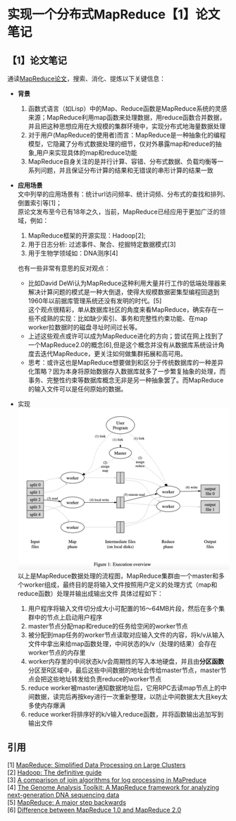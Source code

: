 # 实现一个分布式MapReduce【1】论文笔记
## 【1】论文笔记
通读[MapReduce论文](https://pdos.csail.mit.edu/6.824/papers/mapreduce.pdf)，搜索、消化、提炼以下关键信息：
- **背景**
    1. 函数式语言（如Lisp）中的Map、Reduce函数是MapReduce系统的灵感来源；MapReduce利用map函数来处理数据，用reduce函数合并数据，并且把这种思想应用在大规模的集群环境中，实现分布式地海量数据处理
    2. 对于用户(MapReduce的使用者)而言：MapReduce是一种抽象化的编程模型，它隐藏了分布式数据处理的细节，仅对外暴露map和reduce的抽象,用户来实现具体的map和reduce功能
    3. MapReduce自身关注的是并行计算、容错、分布式数据、负载均衡等一系列问题，并且保证分布计算的结果和无错误的串形计算的结果一致
- **应用场景**\
    文中列举的应用场景有：统计url访问频率、统计词频、分布式的查找和排列、倒置索引等[1]；\
    原论文发布至今已有18年之久，当前，MapReduce已经应用于更加广泛的领域，例如：
    1. MapReduce框架的开源实现：Hadoop[2];
    2. 用于日志分析: 过滤事件、聚合、挖掘特定数据模式[3]
    3. 用于生物学领域如：DNA测序[4]
    
    也有一些非常有意思的反对观点：
    - 比如David DeWi认为MapReduce这种利用大量并行工作的低端处理器来解决计算问题的模式是一种大倒退，使得⼤规模数据密集型编程回退到1960年以前据库管理系统还没有发明的时代。[5]\
    这个观点很精彩，单从数据库社区的角度来看MapReduce，确实存在一些不成熟的实现：比如缺少索引、事务和完整性约束功能、在map worker拉数据时的磁盘寻址时间过长等。
    - 上述这些观点或许可以成为MapReduce进化的方向；尝试在网上找到了一个MapReduce2.0的概念[6],但是这个概念并没有从数据库系统设计角度去迭代MapReduce，更关注如何做集群拓展和高可用。
    - 思考：或许这也是MapReduce想要做到和区分于传统数据库的一种差异化策略？因为本身将原始数据存入数据库就多了一步繁复抽象的处理，而事务、完整性约束等数据库概念无非是另一种抽象罢了。而MapReduce的输入文件可以是任何原始的数据。
- 实现\
    ![mapreduce](assets/mapreduce.jpg)\
    以上是MapReduce数据处理的流程图，MapReduce集群由一个master和多个worker组成，最终目的是将输入文件按照用户定义的处理方式（map和reduce函数）处理并输出成输出文件
    具体过程如下：
    1. 用户程序将输入文件切分成大小可配置的16～64MB片段，然后在多个集群中的节点上启动用户程序
    2. master节点分配map和reduce的任务给空闲的worker节点
    3. 被分配到map任务的worker节点读取对应输入文件的内容，将k/v从输入文件中拿出来给map函数处理，中间状态的k/v（处理的结果）会存在worker节点的内存里
    4. worker内存里的中间状态k/v会周期性的写入本地硬盘，并且由**分区函数**分区至R区域中，最后这些中间数据的地址会传给master节点，master节点会把这些地址转发给负责reduce的worker节点
    5. reduce worker被master通知数据地址后，它用RPC去读map节点上的中间数据，读完后再按key进行一次重新整理，以防止中间数据太大且key太多使内存爆满
    6. reduce worker将排序好的k/v输入reduce函数，并将函数输出追加写到输出文件

## 引用
[1] [MapReduce: Simplified Data Processing on Large Clusters](https://pdos.csail.mit.edu/6.824/papers/mapreduce.pdf)\
[2] [Hadoop: The definitive guide](https://book.douban.com/subject/27115351/)\
[3] [A comparison of join algorithms for log processing in MaPreduce](https://dl.acm.org/doi/abs/10.1145/1807167.1807273)\
[4] [The Genome Analysis Toolkit: A MapReduce framework for analyzing next-generation DNA sequencing data](https://genome.cshlp.org/content/20/9/1297.short)\
[5] [MapReduce: A major step backwards](https://www.dcs.bbk.ac.uk/~DELL/teaching/cc/paper/dbc08/dewitt_mr_db.pdf)\
[6] [Difference between MapReduce 1.0 and MapReduce 2.0](https://mydataexperiments.com/2013/11/11/difference-between-mapreduce-1-0-and-mapreduce-2-0/comment-page-1/)

